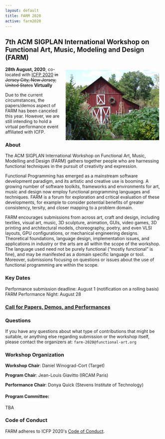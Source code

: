 ```yaml
---
layout: default
title: FARM 2020
active: farm2020
---
```


## 7th ACM SIGPLAN International Workshop on Functional Art, Music, Modeling and Design (FARM)

<img src="/files/farm-lambda-small.jpg" style="float: right; margin: 10px;" />

**28th August, 2020**, co-located with
[ICFP 2020](https://icfp20.sigplan.org/)
<span style="text-decoration: line-through;">in Jersey City, New Jersey, United States</span>
 **Virtually**
 
Due to the current circumstances, the papers/demos aspect of FARM has been canceled this year. 
However, we are still intending to hold a virtual performance event affiliated with ICFP.

### About

The ACM SIGPLAN International Workshop on Functional Art, Music,
Modelling and Design (FARM) gathers together people who are harnessing
functional techniques in the pursuit of creativity and expression.

Functional Programming has emerged as a mainstream software
development paradigm, and its artistic and creative use is booming. A
growing number of software toolkits, frameworks and environments for
art, music and design now employ functional programming languages and
techniques. FARM is a forum for exploration and critical evaluation of
these developments, for example to consider potential benefits of
greater consistency, tersity, and closer mapping to a problem domain.

FARM encourages submissions from across art, craft and design,
including textiles, visual art, music, 3D sculpture, animation, GUIs,
video games, 3D printing and architectural models, choreography,
poetry, and even VLSI layouts, GPU configurations, or mechanical
engineering designs. Theoretical foundations, language design,
implementation issues, and applications in industry or the arts are
all within the scope of the workshop. The language used need not be
purely functional (“mostly functional” is fine), and may be manifested
as a domain specific language or tool. Moreover, submissions focusing
on questions or issues about the use of functional programming are
within the scope.

### Key Dates

Performance submission deadline: August 1 (notification on a rolling basis)
FARM Performance Night: August 28 

### [Call for Papers, Demos, and Performances](cfp.md)

### Questions

If you have any questions about what type of contributions that might
be suitable, or anything else regarding submission or the workshop
itself, please contact the organizers at: `farm-2020@functional-art.org`

### Workshop Organization

**Workshop Chair**: Daniel Winograd-Cort (Target)

**Program Chair**: Jean-Louis Giavitto (IRCAM Paris)

**Performance Chair**: Donya Quick (Stevens Institute of Technology)

#### Program Committee:

TBA

### Code of Conduct

FARM adheres to ICFP 2020's
[Code of Conduct](http://icfp19.sigplan.org/attending/code-of-conduct).
